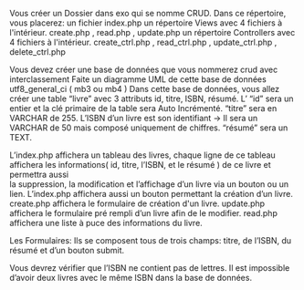 Vous créer un Dossier dans exo qui se nomme CRUD.  Dans ce répertoire, vous placerez:
 un fichier index.php
un répertoire Views  avec 4 fichiers à l'intérieur.  create.php , read.php , update.php
un répertoire Controllers  avec 4 fichiers à l'intérieur.  create_ctrl.php , read_ctrl.php , 
update_ctrl.php , delete_ctrl.php

Vous devez créer une base de données que vous nommerez crud avec interclassement
Faite un diagramme UML de cette base de données 
utf8_general_ci ( mb3 ou mb4 )
Dans cette base de données, vous allez créer une table “livre” avec 3 attributs id, titre, ISBN, 
 résumé. 
L’ “id” sera un entier et la clé primaire de la table sera Auto Incrémenté. 
“titre” sera en VARCHAR de 255.
L’ISBN d’un livre est son identifiant -> Il sera un VARCHAR de 50 mais composé uniquement de chiffres.
“résumé” sera un TEXT.

L’index.php affichera un tableau des livres, chaque ligne de ce tableau affichera les 
informations( id, titre, l’ISBN, et le résumé ) de ce livre et permettra aussi  
la suppression, la modification et l’affichage d’un livre via un bouton ou un lien.
L’index.php affichera aussi un bouton permettant la création d’un livre.
create.php affichera le  formulaire de création d'un livre.
update.php affichera le formulaire pré rempli d’un livre afin de le modifier.
read.php affichera une liste à puce des informations du livre.

Les Formulaires:   Ils se composent tous de trois champs: titre, de l’ISBN, du résumé 
et d’un bouton submit.

Vous devrez vérifier que l’ISBN ne contient pas de lettres. Il est impossible d’avoir 
deux livres avec le même ISBN dans la base de données.